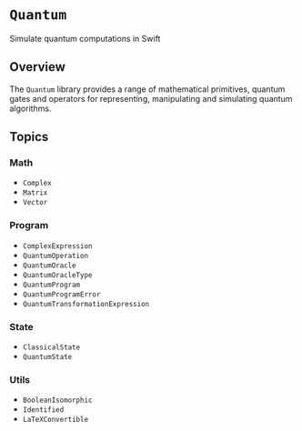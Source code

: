 # ``Quantum``

Simulate quantum computations in Swift

## Overview

The `Quantum` library provides a range of mathematical primitives, quantum gates and operators for representing, manipulating and simulating quantum algorithms.

## Topics

### Math

- ``Complex``
- ``Matrix``
- ``Vector``

### Program

- ``ComplexExpression``
- ``QuantumOperation``
- ``QuantumOracle``
- ``QuantumOracleType``
- ``QuantumProgram``
- ``QuantumProgramError``
- ``QuantumTransformationExpression``

### State

- ``ClassicalState``
- ``QuantumState``

### Utils

- ``BooleanIsomorphic``
- ``Identified``
- ``LaTeXConvertible``
